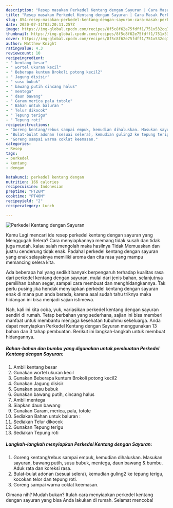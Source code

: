 ```yaml
---
description: "Resep masakan Perkedel Kentang dengan Sayuran | Cara Masak Perkedel Kentang dengan Sayuran Yang Lezat"
title: "Resep masakan Perkedel Kentang dengan Sayuran | Cara Masak Perkedel Kentang dengan Sayuran Yang Lezat"
slug: 854-resep-masakan-perkedel-kentang-dengan-sayuran-cara-masak-perkedel-kentang-dengan-sayuran-yang-lezat
date: 2020-07-31T03:20:11.257Z
image: https://img-global.cpcdn.com/recipes/8f5c8f62e75fdff1/751x532cq70/perkedel-kentang-dengan-sayuran-foto-resep-utama.jpg
thumbnail: https://img-global.cpcdn.com/recipes/8f5c8f62e75fdff1/751x532cq70/perkedel-kentang-dengan-sayuran-foto-resep-utama.jpg
cover: https://img-global.cpcdn.com/recipes/8f5c8f62e75fdff1/751x532cq70/perkedel-kentang-dengan-sayuran-foto-resep-utama.jpg
author: Matthew Knight
ratingvalue: 4.3
reviewcount: 10
recipeingredient:
- " kentang besar"
- " wortel ukuran kecil"
- " Beberapa kuntum Brokoli potong kecil2"
- " Jagung disisir"
- " susu bubuk"
- " bawang putih cincang halus"
- " mentega"
- " daun bawang"
- " Garam merica pala totole"
- " Bahan untuk baluran "
- " Telur dikocok"
- " Tepung terigu"
- " Tepung roti"
recipeinstructions:
- "Goreng kentang/rebus sampai empuk, kemudian dihaluskan. Masukan sayuran, bawang putih, susu bubuk, mentega, daun bawang &amp; bumbu. Aduk rata dan koreksi rasa."
- "Bulat-bulat adonan (sesuai selera), kemudian guling2 ke tepung terigu, kocokan telor dan tepung roti."
- "Goreng sampai warna coklat keemasan."
categories:
- Resep
tags:
- perkedel
- kentang
- dengan

katakunci: perkedel kentang dengan 
nutrition: 166 calories
recipecuisine: Indonesian
preptime: "PT26M"
cooktime: "PT40M"
recipeyield: "2"
recipecategory: Lunch

---
```



![Perkedel Kentang dengan Sayuran](https://img-global.cpcdn.com/recipes/8f5c8f62e75fdff1/751x532cq70/perkedel-kentang-dengan-sayuran-foto-resep-utama.jpg)

Kamu Lagi mencari ide resep perkedel kentang dengan sayuran yang Menggugah Selera? Cara menyiapkannya memang tidak susah dan tidak juga mudah. kalau salah mengolah maka hasilnya Tidak Memuaskan dan justru cenderung tidak enak. Padahal perkedel kentang dengan sayuran yang enak selayaknya memiliki aroma dan cita rasa yang mampu memancing selera kita.

Ada beberapa hal yang sedikit banyak berpengaruh terhadap kualitas rasa dari perkedel kentang dengan sayuran, mulai dari jenis bahan, selanjutnya pemilihan bahan segar, sampai cara membuat dan menghidangkannya. Tak perlu pusing jika hendak menyiapkan perkedel kentang dengan sayuran enak di mana pun anda berada, karena asal sudah tahu triknya maka hidangan ini bisa menjadi sajian istimewa.




Nah, kali ini kita coba, yuk, variasikan perkedel kentang dengan sayuran sendiri di rumah. Tetap berbahan yang sederhana, sajian ini bisa memberi manfaat untuk membantu menjaga kesehatan tubuhmu sekeluarga. Anda dapat menyiapkan Perkedel Kentang dengan Sayuran menggunakan 13 bahan dan 3 tahap pembuatan. Berikut ini langkah-langkah untuk membuat hidangannya.

<!--inarticleads1-->

##### Bahan-bahan dan bumbu yang digunakan untuk pembuatan Perkedel Kentang dengan Sayuran:

1. Ambil  kentang besar
1. Gunakan  wortel ukuran kecil
1. Gunakan  Beberapa kuntum Brokoli potong kecil2
1. Gunakan  Jagung disisir
1. Gunakan  susu bubuk
1. Gunakan  bawang putih, cincang halus
1. Ambil  mentega
1. Siapkan  daun bawang
1. Gunakan  Garam, merica, pala, totole
1. Sediakan  Bahan untuk baluran :
1. Sediakan  Telur dikocok
1. Gunakan  Tepung terigu
1. Sediakan  Tepung roti




<!--inarticleads2-->

##### Langkah-langkah menyiapkan Perkedel Kentang dengan Sayuran:

1. Goreng kentang/rebus sampai empuk, kemudian dihaluskan. Masukan sayuran, bawang putih, susu bubuk, mentega, daun bawang &amp; bumbu. Aduk rata dan koreksi rasa.
1. Bulat-bulat adonan (sesuai selera), kemudian guling2 ke tepung terigu, kocokan telor dan tepung roti.
1. Goreng sampai warna coklat keemasan.




Gimana nih? Mudah bukan? Itulah cara menyiapkan perkedel kentang dengan sayuran yang bisa Anda lakukan di rumah. Selamat mencoba!
